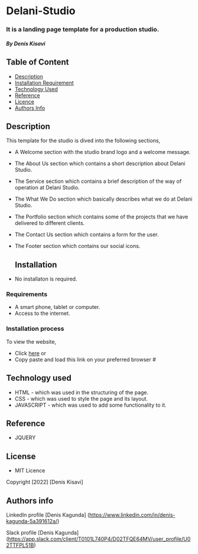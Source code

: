 # Delani-Studio
### It is a landing page template for a production studio.
##### By Denis Kisavi

## Table of Content

+ [Description](#description)
+ [Installation Requirement](#installation)
+ [Technology Used](#technology-used)
+ [Reference](#reference)
+ [Licence](#licence)
+ [Authors Info](#author-Info)

## Description
This template for the studio is dived into the following sections,
 + A Welcome section with the studio brand logo and a welcome message.
 + The About Us section which contains a short description about Delani Studio.
 + The Service section which contains a brief description of the way of operation at Delani Studio.
 + The What We Do section which basically describes what we do at Delani Studio.
 + The Portfolio section which contains some of the projects that we have delivered to different clients.
 + The Contact Us section which contains a form for the user.
 + The Footer section which contains our social icons.
 
   ## Installation
  + No installaton is required.
 ### Requirements
  + A smart phone, tablet or computer.
  + Access to the internet.
  
  ### Installation process
  To view the website,
  + Click <a href="#">here</a> or
  + Copy paste and load this link on your preferred browser  #
  
  ## Technology used
  + HTML - which was used in the structuring of the page.
  + CSS - which was used to style the page and its layout.
  + JAVASCRIPT - which was used to add some functionality to it.
  
  ## Reference
  + JQUERY
  
  ## License
  + MIT Licence
  
Copyright [2022] [Denis Kisavi]

## Authors info

LinkedIn profile [Denis Kagunda] (https://www.linkedin.com/in/denis-kagunda-5a391612a/)

Slack profile [Denis Kagunda] (https://app.slack.com/client/T0101L740P4/D02TFQE64MV/user_profile/U02TTFPL51B)
